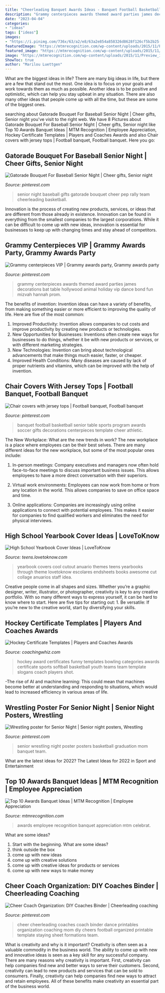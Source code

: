 ```yaml
---
title: "Cheerleading Banquet Awards Ideas - Banquet Football Basketball Senior Table Sports Program Awards Soccer Gifts Decorations Centerpieces Template Cheer Athletic"
description: "Grammy centerpieces awards themed award parties james decorations bat table hollywood animal holiday vip dance bond fun mizvah hannah prom"
date: "2023-04-04"
categories:
- "ideas"
tags: ["ideas"]
images:
- "https://i.pinimg.com/736x/63/a2/e8/63a2e854a858326d8628f126cf5b2b25--senior-poster-ideas-wrestling-banquet-ideas.jpg"
featuredImage: "https://mtmrecognition.com/wp-content/uploads/2015/11/Preview_11-4-15_02.png"
featured_image: "https://mtmrecognition.com/wp-content/uploads/2015/11/Preview_11-4-15_02.png"
image: "https://mtmrecognition.com/wp-content/uploads/2015/11/Preview_11-4-15_02.png"
ShowToc: true
author: "Marilou Luettgen"
---
```



What are the biggest ideas in life?
There are many big ideas in life, but there are a few that stand out the most. One idea is to focus on your goals and work towards them as much as possible. Another idea is to be positive and optimistic, which can help you stay upbeat in any situation. There are also many other ideas that people come up with all the time, but these are some of the biggest ones.

	

		
searching about Gatorade Bouquet For Baseball Senior Night | Cheer gifts, Senior night you've visit to the right web. We have 8 Pictures about Gatorade Bouquet For Baseball Senior Night | Cheer gifts, Senior night like Top 10 Awards Banquet Ideas | MTM Recognition | Employee Appreciation, Hockey Certificate Templates | Players and Coaches Awards and also Chair covers with jersey tops | Football banquet, Football banquet. Here you go:
		
    
## Gatorade Bouquet For Baseball Senior Night | Cheer Gifts, Senior Night

<img loading=lazy src="https://i.pinimg.com/736x/f7/59/16/f7591697cb30bbe9aedcdba1f22a5e66.jpg" onerror="this.onerror=null;this.src='https://tse3.mm.bing.net/th?id=OIP.MkNFVUIXG-o8T_n6IhbeqgHaNK&amp;pid=15.1';" alt="Gatorade Bouquet For Baseball Senior Night | Cheer gifts, Senior night">

_Source: pinterest.com_

>senior night baseball gifts gatorade bouquet cheer pep rally team cheerleading basketball. 

	

Innovation is the process of creating new products, services, or ideas that are different from those already in existence. Innovation can be found in everything from the smallest companies to the largest corporations. While it can be difficult to come up with new ideas, innovation is essential for businesses to keep up with changing times and stay ahead of competitors.

    
## Grammy Centerpieces VIP | Grammy Awards Party, Grammy Awards Party

<img loading=lazy src="https://i.pinimg.com/originals/d1/bc/6e/d1bc6edb8699f1d10260cd3a50885502.jpg" onerror="this.onerror=null;this.src='https://tse3.mm.bing.net/th?id=OIP.qJwDy8XlKUsX9eF-OvOYZAAAAA&amp;pid=15.1';" alt="Grammy centerpieces VIP | Grammy awards party, Grammy awards party">

_Source: pinterest.com_

>grammy centerpieces awards themed award parties james decorations bat table hollywood animal holiday vip dance bond fun mizvah hannah prom. 

	

The benefits of invention:
Invention ideas can have a variety of benefits, from making something easier or more efficient to improving the quality of life. Here are five of the most common: 
1. Improved Productivity: Invention allows companies to cut costs and improve productivity by creating new products or technologies.
2. New Opportunities for Businesses: Inventions often create new ways for businesses to do things, whether it be with new products or services, or with different marketing strategies.
3. New Technologies: Invention can bring about technological advancements that make things much easier, faster, or cheaper.
4. Improved Health Conditions: Many diseases are caused by lack of proper nutrients and vitamins, which can be improved with the help of invention. 
    
## Chair Covers With Jersey Tops | Football Banquet, Football Banquet

<img loading=lazy src="https://i.pinimg.com/736x/44/0e/45/440e4508a7fd06dbe641e6c94fe5e31f.jpg" onerror="this.onerror=null;this.src='https://tse3.mm.bing.net/th?id=OIP.ox7KdyU5lyEuV9eIZdqxkAHaJ3&amp;pid=15.1';" alt="Chair covers with jersey tops | Football banquet, Football banquet">

_Source: pinterest.com_

>banquet football basketball senior table sports program awards soccer gifts decorations centerpieces template cheer athletic. 

	

The New Workplace: What are the new trends in work?
The new workplace is a place where employees can be their best selves. There are many different ideas for the new workplace, but some of the most popular ones include:
1. In-person meetings: Company executives and managers now often hold face-to-face meetings to discuss important business issues. This allows employees to have a more direct conversation with their superiors.

2. Virtual work environments: Employees can now work from home or from any location in the world. This allows companies to save on office space and time.

3. Online applications: Companies are increasingly using online applications to connect with potential employees. This makes it easier for companies to find qualified workers and eliminates the need for physical interviews.

    
## High School Yearbook Cover Ideas | LoveToKnow

<img loading=lazy src="https://cf.ltkcdn.net/teens/images/std/165963-200x267-HSyearbookcover1.jpg" onerror="this.onerror=null;this.src='https://tse3.mm.bing.net/th?id=OIP.ce82Ed-t6F9A4-rjqfqNSwHaJ4&amp;pid=15.1';" alt="High School Yearbook Cover Ideas | LoveToKnow">

_Source: teens.lovetoknow.com_

>yearbook covers cool cutout anuario themes teens yearbooks through theme lovetoknow escolares endsheets books awesome cut collage anuarios staff idea. 

	

Creative people come in all shapes and sizes. Whether you’re a graphic designer, writer, illustrator, or photographer, creativity is key to any creative portfolio. With so many different ways to express yourself, it can be hard to know where to start. Here are five tips for starting out: 1. Be versatile: If you’re new to the creative world, start by diversifying your skills.

    
## Hockey Certificate Templates | Players And Coaches Awards

<img loading=lazy src="https://www.coachingwhiz.com/wp-content/uploads/2017/01/hockey2.jpg" onerror="this.onerror=null;this.src='https://tse2.mm.bing.net/th?id=OIP.F8zzlllfcBYxhwQoqX5gIwHaGS&amp;pid=15.1';" alt="Hockey Certificate Templates | Players and Coaches Awards">

_Source: coachingwhiz.com_

>hockey award certificates funny templates bowling categories awards certificate sports softball basketball youth teams team template slogans coach players shot. 

	

-The rise of AI and machine learning: This could mean that machines become better at understanding and responding to situations, which would lead to increased efficiency in various areas of life.

    
## Wrestling Poster For Senior Night | Senior Night Posters, Wrestling

<img loading=lazy src="https://i.pinimg.com/736x/63/a2/e8/63a2e854a858326d8628f126cf5b2b25--senior-poster-ideas-wrestling-banquet-ideas.jpg" onerror="this.onerror=null;this.src='https://tse1.mm.bing.net/th?id=OIP.YozY3sEMsMWoyJm258x8JQHaFj&amp;pid=15.1';" alt="Wrestling poster for Senior Night | Senior night posters, Wrestling">

_Source: pinterest.com_

>senior wrestling night poster posters basketball graduation mom banquet team. 

	

What are the latest ideas for 2022?
The Latest Ideas for 2022 in Sport and Entertainment

    
## Top 10 Awards Banquet Ideas | MTM Recognition | Employee Appreciation

<img loading=lazy src="https://mtmrecognition.com/wp-content/uploads/2015/11/Preview_11-4-15_02.png" onerror="this.onerror=null;this.src='https://tse1.mm.bing.net/th?id=OIP.-6qjJp3FoUnm9KFRUvnhqgHaEK&amp;pid=15.1';" alt="Top 10 Awards Banquet Ideas | MTM Recognition | Employee Appreciation">

_Source: mtmrecognition.com_

>awards employee recognition banquet appreciation mtm celebrat. 

	

What are some ideas?
1. Start with the beginning. What are some ideas? 
2. think outside the box 
3. come up with new ideas 
4. come up with creative solutions 
5. come up with creative ideas for products or services 
6. come up with new ways to make money 

    
## Cheer Coach Organization: DIY Coaches Binder | Cheerleading Coaching

<img loading=lazy src="https://i.pinimg.com/736x/2c/2c/96/2c2c960c75bda139a94073b3dad398c4.jpg" onerror="this.onerror=null;this.src='https://tse3.mm.bing.net/th?id=OIP.XofIjmt3e79H2zrVFMXeTQAAAA&amp;pid=15.1';" alt="Cheer Coach Organization: DIY Coaches Binder | Cheerleading coaching">

_Source: pinterest.com_

>cheer cheerleading coaches coach binder dance printables organization coaching mom diy cheers football organized printable template staying sheet formations team. 

	

What is creativity and why is it important?
Creativity is often seen as a valuable commodity in the business world. The ability to come up with new and innovative ideas is seen as a key skill for any successful company. There are many reasons why creativity is important. First, creativity can help companies find new and better ways to serve their customers. Second, creativity can lead to new products and services that can be sold to consumers. Finally, creativity can help companies find new ways to attract and retain employees. All of these benefits make creativity an essential part of the business world.

